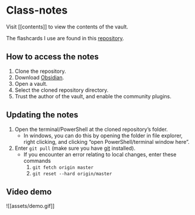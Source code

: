# Class-notes

Visit [[contents]] to view the contents of the vault.

The flashcards I use are found in this [repository](https://github.com/FaisalTamanoJr/Anki-Class-Flashcards).

## How to access the notes

1. Clone the repository.
2. Download [Obsidian](https://obsidian.md/download).
3. Open a vault.
4. Select the cloned repository directory.
5. Trust the author of the vault, and enable the community plugins.

## Updating the notes

1. Open the terminal/PowerShell at the cloned repository’s folder.
	- In windows, you can do this by opening the folder in file explorer, right clicking, and clicking “open PowerShell/terminal window here”.
2. Enter `git pull` (make sure you have [git](https://www.git-scm.com/downloads) installed).
	- If you encounter an error relating to local changes, enter these commands
		1. `git fetch origin master`
		2. `git reset --hard origin/master`

## Video demo

![[assets/demo.gif]]
